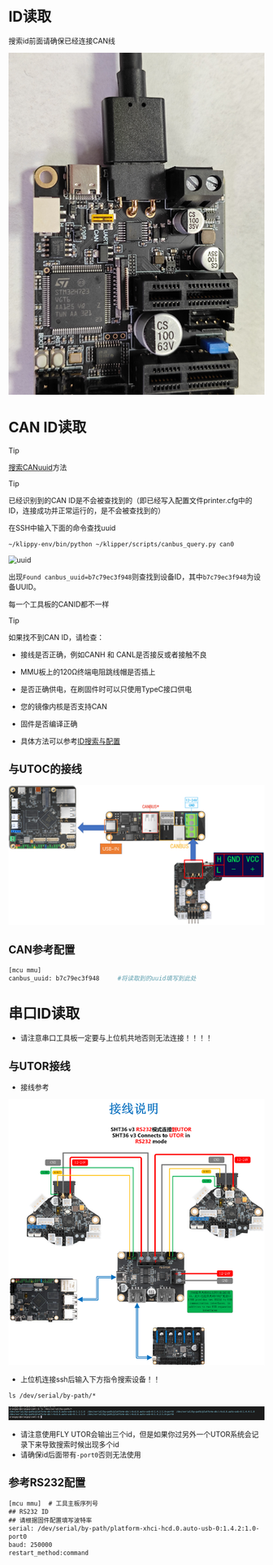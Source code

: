# ID读取

搜索id前面请确保已经连接CAN线

![xt](../../images/boards/fly_mmu/xt.jpg)

# CAN ID读取

> [!TIP]
> [搜索CANuuid](/introduction/id?id=搜索can固件id "点击即可跳转")方法

> [!TIP]
> 已经识别到的CAN ID是不会被查找到的（即已经写入配置文件printer.cfg中的ID，连接成功并正常运行的，是不会被查找到的）

在SSH中输入下面的命令查找uuid

```bash
~/klippy-env/bin/python ~/klipper/scripts/canbus_query.py can0
```

![uuid](../../images/boards/fly_sht36_42/uuid.png)

出现``Found canbus_uuid=b7c79ec3f948``则查找到设备ID，其中``b7c79ec3f948``为设备UUID。

每一个工具板的CANID都不一样

> [!TIP]
> 如果找不到CAN ID，请检查：

* 接线是否正确，例如CANH 和 CANL是否接反或者接触不良
* MMU板上的120Ω终端电阻跳线帽是否插上

* 是否正确供电，在刷固件时可以只使用TypeC接口供电
* 您的镜像内核是否支持CAN
* 固件是否编译正确
* 具体方法可以参考[ID搜索与配置](https://mellow.klipper.cn/#/introduction/id?id=搜索can固件id)

## 与UTOC的接线

![DIP](../../images/boards/fly_sb2040_v3_pro/utoc.png)

## CAN参考配置

```bash
[mcu mmu]
canbus_uuid: b7c79ec3f948     #将读取到的uuid填写到此处
```

# 串口ID读取

* 请注意串口工具板一定要与上位机共地否则无法连接！！！！

## 与UTOR接线

* 接线参考

![uart](../../images/boards/fly_utor/utor_wiring.png)

* 上位机连接ssh后输入下方指令搜索设备！！

```
ls /dev/serial/by-path/*
```

![id](../../images/boards/fly_utor/id.png)

* 请注意使用FLY UTOR会输出三个id，但是如果你过另外一个UTOR系统会记录下来导致搜索时候出现多个id
* 请确保id后面带有`-port0`否则无法使用

## 参考RS232配置

```
[mcu mmu]  # 工具主板序列号
## RS232 ID
## 请根据固件配置填写波特率
serial: /dev/serial/by-path/platform-xhci-hcd.0.auto-usb-0:1.4.2:1.0-port0
baud: 250000
restart_method:command
```
